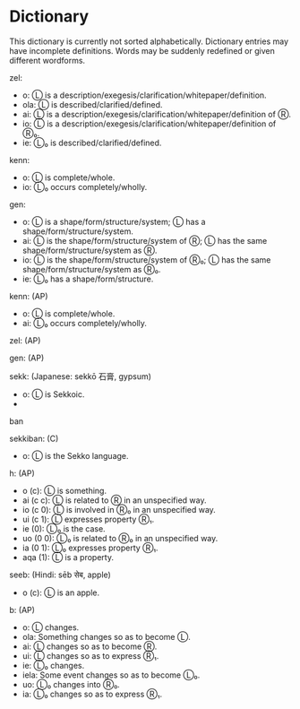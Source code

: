 # Dictionary
This dictionary is currently not sorted alphabetically. Dictionary entries may have incomplete definitions. Words may be suddenly redefined or given different wordforms.

zel:
- o: Ⓛ is a description/exegesis/clarification/whitepaper/definition.
- ola: Ⓛ is described/clarified/defined.
- ai: Ⓛ is a description/exegesis/clarification/whitepaper/definition of Ⓡ.
- io: Ⓛ is a description/exegesis/clarification/whitepaper/definition of Ⓡ₀.
- ie: Ⓛ₀ is described/clarified/defined.

kenn:
- o: Ⓛ is complete/whole.
- io: Ⓛ₀ occurs completely/wholly.

gen:
- o: Ⓛ is a shape/form/structure/system; Ⓛ has a shape/form/structure/system.
- ai: Ⓛ is the shape/form/structure/system of Ⓡ; Ⓛ has the same shape/form/structure/system as Ⓡ.
- io: Ⓛ is the shape/form/structure/system of Ⓡ₀; Ⓛ has the same shape/form/structure/system as Ⓡ₀.
- ie: Ⓛ₀ has a shape/form/structure.

kenn: (AP)
- o: Ⓛ is complete/whole.
- ai: Ⓛ₀ occurs completely/wholly.

zel: (AP)


gen: (AP)


sekk: (Japanese: sekkō 石膏, gypsum)
- o: Ⓛ is Sekkoic.
- 

ban

sekkiban: (C)
- o: Ⓛ is the Sekko language.

h: (AP)
 - o (c): Ⓛ is something.
 - ai (c c): Ⓛ is related to Ⓡ in an unspecified way.
 - io (c 0): Ⓛ is involved in Ⓡ₀ in an unspecified way.
 - ui (c 1):  Ⓛ expresses property Ⓡ₁.
 - ie (0): Ⓛ₀ is the case.
 - uo (0 0): Ⓛ₀ is related to Ⓡ₀ in an unspecified way.
 - ia (0 1): Ⓛ₀ expresses property Ⓡ₁.
 - aqa (1): Ⓛ is a property.

seeb: (Hindi: sēb सेब, apple)
- o (c): Ⓛ is an apple.

b: (AP)
- o: Ⓛ changes.
- ola: Something changes so as to become Ⓛ.
- ai: Ⓛ changes so as to become Ⓡ.
- ui: Ⓛ changes so as to express Ⓡ₁.
- ie: Ⓛ₀ changes.
- iela: Some event changes so as to become Ⓛ₀.
- uo: Ⓛ₀ changes into Ⓡ₀.
- ia: Ⓛ₀ changes so as to express Ⓡ₁.